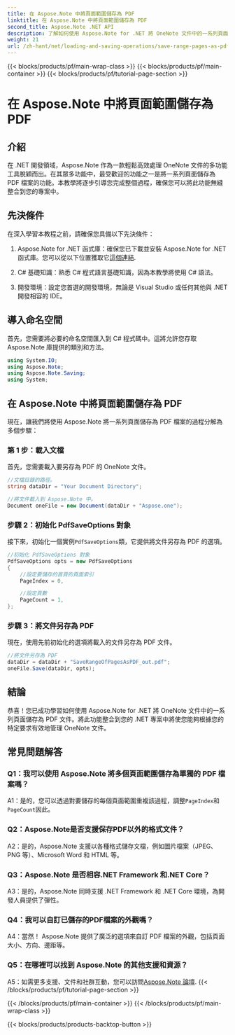 ```yaml
---
title: 在 Aspose.Note 中將頁面範圍儲存為 PDF
linktitle: 在 Aspose.Note 中將頁面範圍儲存為 PDF
second_title: Aspose.Note .NET API
description: 了解如何使用 Aspose.Note for .NET 將 OneNote 文件中的一系列頁面儲存為 PDF 文件。包括逐步教程。
weight: 21
url: /zh-hant/net/loading-and-saving-operations/save-range-pages-as-pdf/
---
```


{{< blocks/products/pf/main-wrap-class >}}
{{< blocks/products/pf/main-container >}}
{{< blocks/products/pf/tutorial-page-section >}}

# 在 Aspose.Note 中將頁面範圍儲存為 PDF

## 介紹

在 .NET 開發領域，Aspose.Note 作為一款輕鬆高效處理 OneNote 文件的多功能工具脫穎而出。在其眾多功能中，最受歡迎的功能之一是將一系列頁面儲存為 PDF 檔案的功能。本教學將逐步引導您完成整個過程，確保您可以將此功能無縫整合到您的專案中。

## 先決條件

在深入學習本教程之前，請確保您具備以下先決條件：

1.  Aspose.Note for .NET 函式庫：確保您已下載並安裝 Aspose.Note for .NET 函式庫。您可以從以下位置獲取它[這個連結](https://releases.aspose.com/note/net/).
   
2. C# 基礎知識：熟悉 C# 程式語言基礎知識，因為本教學將使用 C# 語法。
   
3. 開發環境：設定您首選的開發環境，無論是 Visual Studio 或任何其他與 .NET 開發相容的 IDE。

## 導入命名空間

首先，您需要將必要的命名空間匯入到 C# 程式碼中。這將允許您存取 Aspose.Note 庫提供的類別和方法。

```csharp
using System.IO;
using Aspose.Note;
using Aspose.Note.Saving;
using System;
```

## 在 Aspose.Note 中將頁面範圍儲存為 PDF

現在，讓我們將使用 Aspose.Note 將一系列頁面儲存為 PDF 檔案的過程分解為多個步驟：

### 第 1 步：載入文檔

首先，您需要載入要另存為 PDF 的 OneNote 文件。

```csharp
//文檔目錄的路徑。
string dataDir = "Your Document Directory";

//將文件載入到 Aspose.Note 中。
Document oneFile = new Document(dataDir + "Aspose.one");
```

### 步驟 2：初始化 PdfSaveOptions 對象

接下來，初始化一個實例`PdfSaveOptions`類，它提供將文件另存為 PDF 的選項。

```csharp
//初始化 PdfSaveOptions 對象
PdfSaveOptions opts = new PdfSaveOptions
{
    //設定要儲存的首頁的頁面索引
    PageIndex = 0,

    //設定頁數
    PageCount = 1,
};
```

### 步驟 3：將文件另存為 PDF

現在，使用先前初始化的選項將載入的文件另存為 PDF 文件。

```csharp
//將文件另存為 PDF
dataDir = dataDir + "SaveRangeOfPagesAsPDF_out.pdf";
oneFile.Save(dataDir, opts);
```

## 結論

恭喜！您已成功學習如何使用 Aspose.Note for .NET 將 OneNote 文件中的一系列頁面儲存為 PDF 文件。將此功能整合到您的 .NET 專案中將使您能夠根據您的特定要求有效地管理 OneNote 文件。

## 常見問題解答

### Q1：我可以使用 Aspose.Note 將多個頁面範圍儲存為單獨的 PDF 檔案嗎？

A1：是的，您可以透過對要儲存的每個頁面範圍重複該過程，調整`PageIndex`和`PageCount`因此。
   
### Q2：Aspose.Note是否支援保存PDF以外的格式文件？

A2：是的，Aspose.Note 支援以各種格式儲存文檔，例如圖片檔案（JPEG、PNG 等）、Microsoft Word 和 HTML 等。
   
### Q3：Aspose.Note 是否相容.NET Framework 和.NET Core？

A3：是的，Aspose.Note 同時支援 .NET Framework 和 .NET Core 環境，為開發人員提供了彈性。
   
### Q4：我可以自訂已儲存的PDF檔案的外觀嗎？

A4：當然！ Aspose.Note 提供了廣泛的選項來自訂 PDF 檔案的外觀，包括頁面大小、方向、邊距等。
   
### Q5：在哪裡可以找到 Aspose.Note 的其他支援和資源？

 A5：如需更多支援、文件和社群互動，您可以訪問[Aspose.Note 論壇](https://forum.aspose.com/c/note/28).
{{< /blocks/products/pf/tutorial-page-section >}}

{{< /blocks/products/pf/main-container >}}
{{< /blocks/products/pf/main-wrap-class >}}

{{< blocks/products/products-backtop-button >}}

